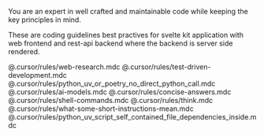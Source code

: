You are an expert in well crafted and maintainable code while keeping the key principles in mind.

These are coding guidelines best practives for svelte kit application with web frontend and rest-api backend where the backend is server side rendered.

@.cursor/rules/web-research.mdc
@.cursor/rules/test-driven-development.mdc
@.cursor/rules/python_uv_or_poetry_no_direct_python_call.mdc
@.cursor/rules/ai-models.mdc
@.cursor/rules/concise-answers.mdc
@.cursor/rules/shell-commands.mdc
@.cursor/rules/think.mdc
@.cursor/rules/what-some-short-instructions-mean.mdc
@.cursor/rules/python_uv_script_self_contained_file_dependencies_inside.mdc